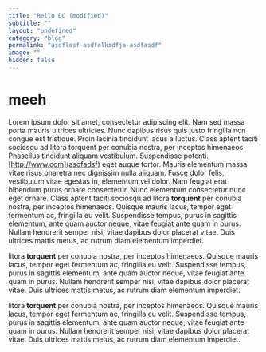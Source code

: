 ```yaml
---
title: "Hello DC (modified)"
subtitle: ""
layout: "undefined"
category: "blog"
permalink: "asdflasf-asdfalksdfja-asdfasdf"
image: ""
hidden: false
---
```


meeh
=========

Lorem ipsum dolor sit amet, consectetur adipiscing elit. Nam sed massa porta mauris ultrices ultricies. Nunc dapibus risus quis justo fringilla non congue est tristique. Proin lacinia tincidunt lacus a luctus. Class aptent taciti sociosqu ad litora torquent per conubia nostra, per inceptos himenaeos. Phasellus tincidunt aliquam vestibulum. Suspendisse potenti. [http://www.com](asdfadsf) eget augue tortor. Mauris elementum massa vitae risus pharetra nec dignissim nulla aliquam. Fusce dolor felis, vestibulum vitae egestas in, elementum vel dolor. Nam feugiat erat bibendum purus ornare consectetur. Nunc elementum consectetur nunc eget ornare. Class aptent taciti sociosqu ad litora **torquent** per conubia nostra, per inceptos himenaeos. Quisque mauris lacus, tempor eget fermentum ac, fringilla eu velit. Suspendisse tempus, purus in sagittis elementum, ante quam auctor neque, vitae feugiat ante quam in purus. Nullam hendrerit semper nisi, vitae dapibus dolor placerat vitae. Duis ultrices mattis metus, ac rutrum diam elementum imperdiet.

litora **torquent** per conubia nostra, per inceptos himenaeos. Quisque mauris lacus, tempor eget fermentum ac, fringilla eu velit. Suspendisse tempus, purus in sagittis elementum, ante quam auctor neque, vitae feugiat ante quam in purus. Nullam hendrerit semper nisi, vitae dapibus dolor placerat vitae. Duis ultrices mattis metus, ac rutrum diam elementum imperdiet.


litora **torquent** per conubia nostra, per inceptos himenaeos. Quisque mauris lacus, tempor eget fermentum ac, fringilla eu velit. Suspendisse tempus, purus in sagittis elementum, ante quam auctor neque, vitae feugiat ante quam in purus. Nullam hendrerit semper nisi, vitae dapibus dolor placerat vitae. Duis ultrices mattis metus, ac rutrum diam elementum imperdiet.






